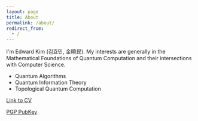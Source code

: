 ```yaml
---
layout: page
title: About
permalink: /about/
redirect_from:
  - /
---
```


 I'm Edward Kim (김효민, 金曉民). My interests are generally in the Mathematical Foundations of Quantum Computation and their intersections with Computer Science.

  * Quantum Algorithms
  * Quantum Information Theory
  * Topological Quantum Computation 

  [Link to CV](https://github.com/ekim1919/CV/blob/master/current/EdwardKimCV.pdf)
  
  [PGP PubKey](https://ekim1919.github.io/pubkey.asc)
